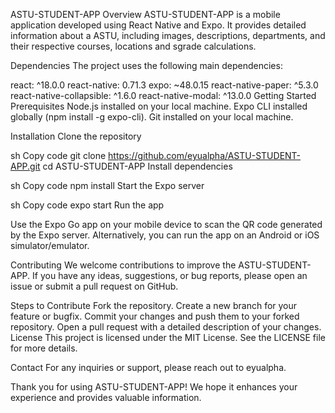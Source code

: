 ASTU-STUDENT-APP
Overview
ASTU-STUDENT-APP is a mobile application developed using React Native and Expo. It provides detailed information about a ASTU, including images, descriptions, departments, and their respective courses, locations and sgrade calculations. 

Dependencies
The project uses the following main dependencies:

react: ^18.0.0
react-native: 0.71.3
expo: ~48.0.15
react-native-paper: ^5.3.0
react-native-collapsible: ^1.6.0
react-native-modal: ^13.0.0
Getting Started
Prerequisites
Node.js installed on your local machine.
Expo CLI installed globally (npm install -g expo-cli).
Git installed on your local machine.

Installation
Clone the repository

sh
Copy code
git clone https://github.com/eyualpha/ASTU-STUDENT-APP.git
cd ASTU-STUDENT-APP
Install dependencies

sh
Copy code
npm install
Start the Expo server

sh
Copy code
expo start
Run the app

Use the Expo Go app on your mobile device to scan the QR code generated by the Expo server.
Alternatively, you can run the app on an Android or iOS simulator/emulator.

Contributing
We welcome contributions to improve the ASTU-STUDENT-APP. If you have any ideas, suggestions, or bug reports, please open an issue or submit a pull request on GitHub.

Steps to Contribute
Fork the repository.
Create a new branch for your feature or bugfix.
Commit your changes and push them to your forked repository.
Open a pull request with a detailed description of your changes.
License
This project is licensed under the MIT License. See the LICENSE file for more details.

Contact
For any inquiries or support, please reach out to eyualpha.

Thank you for using ASTU-STUDENT-APP! We hope it enhances your experience and provides valuable information.
